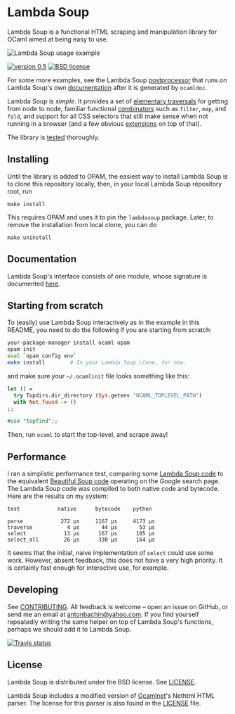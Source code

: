 # Lambda Soup

Lambda Soup is a functional HTML scraping and manipulation library for OCaml
aimed at being easy to use.

![Lambda Soup usage example][sample]

[sample]: https://raw.githubusercontent.com/aantron/lambda-soup/master/docs/sample.gif

[![version 0.5][version]][releases] [![BSD license][license-img]][license]

[version]:     https://img.shields.io/badge/version-0.5-blue.svg
[license-img]: https://img.shields.io/badge/license-BSD-blue.svg

For some more examples, see the Lambda Soup [postprocessor][postprocess] that
runs on Lambda Soup's own [documentation][docs] after it is generated by
`ocamldoc`.

Lambda Soup is *simple*. It provides a set of
[elementary traversals][traversals] for getting from node to node, familiar
functional [combinators][combinators] such as `filter`, `map`, and `fold`, and
support for all CSS selectors that still make sense when not running in a
browser (and a few obvious [extensions][extracss] on top of that).

The library is [tested][tests] thoroughly.

## Installing

Until the library is added to OPAM, the easiest way to install Lambda Soup is to
clone this repository locally, then, in your local Lambda Soup repository root,
run

    make install

This requires OPAM and uses it to pin the `lambdasoup` package. Later, to remove
the installation from local clone, you can do

    make uninstall

## Documentation

Lambda Soup's interface consists of one module, whose signature is documented
[here][docs].

## Starting from scratch

To (easily) use Lambda Soup interactively as in the example in this README, you
need to do the following if you are starting from scratch:

```sh
your-package-manager install ocaml opam
opam init
eval `opam config env`
make install        # In your Lambda Soup clone, for now.
```

and make sure your `~/.ocamlinit` file looks something like this:

```ocaml
let () =
  try Topdirs.dir_directory (Sys.getenv "OCAML_TOPLEVEL_PATH")
  with Not_found -> ()
;;

#use "topfind";;
```

Then, run `ocaml` to start the top-level, and scrape away!

## Performance

I ran a simplistic performance test, comparing some
[Lambda Soup code][ocaml-perf] to the equivalent
[Beautiful Soup code][python-perf] operating on the Google search page. The
Lambda Soup code was compiled to both native code and bytecode. Here are the
results on my system:

    test            native      bytecode    python

    parse            272 µs     1167 µs     4173 µs
    traverse           4 µs       44 µs       53 µs
    select            13 µs      167 µs      105 µs
    select_all        26 µs      338 µs      164 µs

It seems that the initial, naive implementation of `select` could use some work.
However, absent feedback, this does not have a very high priority. It is
certainly fast enough for interactive use, for example.

## Developing

See [CONTRIBUTING][contributing]. All feedback is welcome – open an issue on
GitHub, or send me an email at [antonbachin@yahoo.com][email]. If you find
yourself repeatedly writing the same helper on top of Lambda Soup's functions,
perhaps we should add it to Lambda Soup.

[![Travis status][travis-img]][travis]

[travis]:       https://travis-ci.org/aantron/lambda-soup/branches
[travis-img]:   https://img.shields.io/travis/aantron/lambda-soup/master.svg

## License

Lambda Soup is distributed under the BSD license. See [LICENSE][license].

Lambda Soup includes a modified version of [Ocamlnet][ocamlnet]'s Nethtml HTML
parser. The license for this parser is also found in the [LICENSE][license]
file.

[docs]:         http://aantron.github.io/lambda-soup
[postprocess]:  https://github.com/aantron/lambda-soup/blob/master/docs/postprocess.ml
[tests]:        https://github.com/aantron/lambda-soup/blob/master/test/test.ml
[ocaml-perf]:   https://github.com/aantron/lambda-soup/blob/master/test/performance.ml
[python-perf]:  https://github.com/aantron/lambda-soup/blob/master/test/performance.py
[contributing]: https://github.com/aantron/lambda-soup/blob/master/docs/CONTRIBUTING.md
[email]:        mailto:antonbachin@yahoo.com
[license]:      https://github.com/aantron/lambda-soup/blob/master/docs/LICENSE
[releases]:     https://github.com/aantron/lambda-soup/releases
[extracss]:     http://aantron.github.io/lambda-soup#VALselect
[traversals]:   http://aantron.github.io/lambda-soup#2_Elementarytraversals
[combinators]:  http://aantron.github.io/lambda-soup#2_Combinators
[ocamlnet]:     http://projects.camlcity.org/projects/ocamlnet.html
